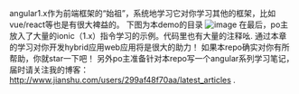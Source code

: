 
angular1.x作为前端框架的“始祖”，系统地学习它对你学习其他的框架，比如vue/react等也是有很大裨益的。
下图为本demo的目录
![image](https://github.com/WesleyQ5233/angular_learning/blob/master/readme/menu.png)
在最后，po主放入了大量的ionic（1.x）指令学习的示例。代码里也有大量的注释吆.
通过本章的学习对你开发hybrid应用web应用将是很大的助力！
如果本repo确实对你有所帮助，你就star一下吧！
另外po主准备针对本repo写一个angular系列学习笔记，届时请关注我的博客：http://www.jianshu.com/users/299af48f70aa/latest_articles .
